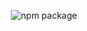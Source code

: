 <p align="center"><img src="https://cdn.jsdelivr.net/gh/pwnn/img/fiddle/tooling/npm/npm_package.svg?v=1" alt="npm package"></p>
